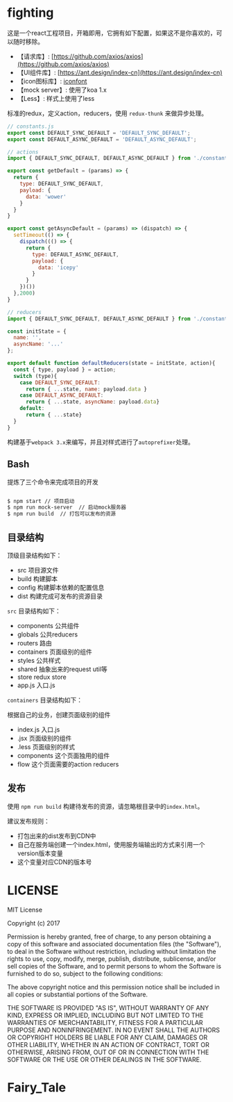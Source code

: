 # fighting

这是一个react工程项目，开箱即用，它拥有如下配置，如果这不是你喜欢的，可以随时移除。

- 【请求库】: [https://github.com/axios/axios](https://github.com/axios/axios)
- 【UI组件库】: [https://ant.design/index-cn](https://ant.design/index-cn)
- 【icon图标库】: [iconfont](http://www.iconfont.cn/collections/index?spm=a313x.7781069.1998910419.4&type=1&page=2)
- 【mock server】: 使用了koa 1.x
- 【Less】: 样式上使用了less

标准的redux，定义action，reducers，使用 `redux-thunk` 来做异步处理。

```JavaScript
// constants.js
export const DEFAULT_SYNC_DEFAULT = 'DEFAULT_SYNC_DEFAULT';
export const DEFAULT_ASYNC_DEFAULT = 'DEFAULT_ASYNC_DEFAULT';

// actions
import { DEFAULT_SYNC_DEFAULT, DEFAULT_ASYNC_DEFAULT } from './constants';

export const getDefault = (params) => {
  return {
    type: DEFAULT_SYNC_DEFAULT,
    payload: {
      data: 'wower'
    }
  }
}

export const getAsyncDefault = (params) => (dispatch) => {
  setTimeout(() => {
    dispatch((() => {
      return {
        type: DEFAULT_ASYNC_DEFAULT,
        payload: {
          data: 'icepy'
        }
      }
    })())
  },2000)
}

// reducers
import { DEFAULT_SYNC_DEFAULT, DEFAULT_ASYNC_DEFAULT } from './constants';

const initState = {
  name: '',
  asyncName: '...'
};

export default function defaultReducers(state = initState, action){
  const { type, payload } = action;
  switch (type){
    case DEFAULT_SYNC_DEFAULT:
      return { ...state, name: payload.data }
    case DEFAULT_ASYNC_DEFAULT:
      return { ...state, asyncName: payload.data}
    default:
      return { ...state}
  }
}
```

构建基于`webpack 3.x`来编写，并且对样式进行了`autoprefixer`处理。

## Bash

提炼了三个命令来完成项目的开发

```bash

$ npm start // 项目启动
$ npm run mock-server  // 启动mock服务器
$ npm run build  // 打包可以发布的资源

```

## 目录结构

顶级目录结构如下：

- src 项目源文件
- build 构建脚本
- config 构建脚本依赖的配置信息
- dist 构建完成可发布的资源目录

`src` 目录结构如下：

- components 公共组件
- globals 公共reducers
- routers 路由
- containers 页面级别的组件
- styles 公共样式
- shared 抽象出来的request util等
- store redux store
- app.js 入口.js

`containers` 目录结构如下：

根据自己的业务，创建页面级别的组件

- index.js 入口.js
- .jsx 页面级别的组件
- .less 页面级别的样式
- components 这个页面独用的组件
- flow 这个页面需要的action reducers

## 发布

使用 `npm run build` 构建待发布的资源，请忽略根目录中的`index.html`。

建议发布规则：

- 打包出来的dist发布到CDN中
- 自己在服务端创建一个index.html，使用服务端输出的方式来引用一个version版本变量
- 这个变量对应CDN的版本号

# LICENSE

MIT License

Copyright (c) 2017 

Permission is hereby granted, free of charge, to any person obtaining a copy
of this software and associated documentation files (the "Software"), to deal
in the Software without restriction, including without limitation the rights
to use, copy, modify, merge, publish, distribute, sublicense, and/or sell
copies of the Software, and to permit persons to whom the Software is
furnished to do so, subject to the following conditions:

The above copyright notice and this permission notice shall be included in all
copies or substantial portions of the Software.

THE SOFTWARE IS PROVIDED "AS IS", WITHOUT WARRANTY OF ANY KIND, EXPRESS OR
IMPLIED, INCLUDING BUT NOT LIMITED TO THE WARRANTIES OF MERCHANTABILITY,
FITNESS FOR A PARTICULAR PURPOSE AND NONINFRINGEMENT. IN NO EVENT SHALL THE
AUTHORS OR COPYRIGHT HOLDERS BE LIABLE FOR ANY CLAIM, DAMAGES OR OTHER
LIABILITY, WHETHER IN AN ACTION OF CONTRACT, TORT OR OTHERWISE, ARISING FROM,
OUT OF OR IN CONNECTION WITH THE SOFTWARE OR THE USE OR OTHER DEALINGS IN THE
SOFTWARE.
# Fairy_Tale

